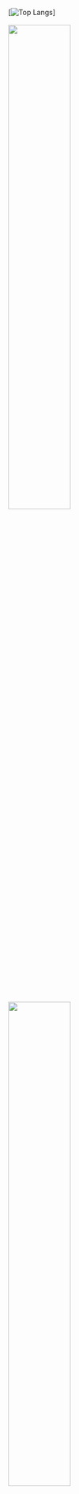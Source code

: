 [![Top Langs](https://github-readme-stats.vercel.app/api/top-langs/?username=tugbakaraman&layout=compact&theme=tokyonight)]<br><br>
<img src="https://github-readme-stats.vercel.app/api?username=tugbakaraman&show_icons=true&theme=tokyonight" width="50%"/><br><br>
<img src="https://github-readme-streak-stats.herokuapp.com/?user=tugbakaraman&theme=tokyonight" width="50%"/>




